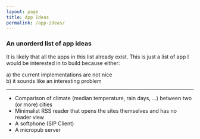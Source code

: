 ```yaml
---
layout: page
title: App Ideas
permalink: /app-ideas/
---
```


### An unorderd list of app ideas

It is likely that all the apps in this list already exist. This is just a list of app I would be interested in
to build because either:

a) the current implementations are not nice  
b) it sounds like an interesting problem

---

- Comparison of climate (median temperature, rain days, ...) between two (or more) cities
- Minimalist RSS reader that opens the sites themselves and has no reader view
- A softphone (SIP Client)
- A micropub server
